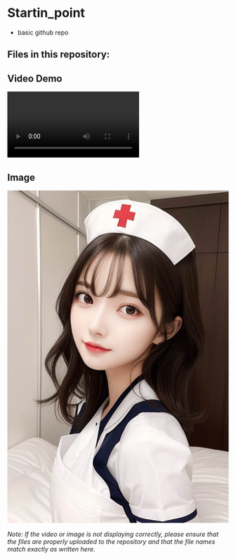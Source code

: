 # Startin_point

- basic github repo

## Files in this repository:

## Video Demo

![Video Demo](3b02cb27.mov)

## Image

<p align="center">
  <img src="nurse..1.jpg" alt="Thumbnail" width="600"/>
</p>

*Note: If the video or image is not displaying correctly, please ensure that the files are properly uploaded to the repository and that the file names match exactly as written here.*
